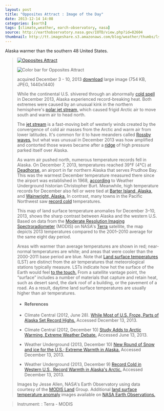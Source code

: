 ```yaml
---
layout: post
title: "Opposites Attract : Image of the Day"
date: 2013-12-14 14:08
categories: [earth]
tags: [climate,weather, earch-observatory, nasa]
source: http://earthobservatory.nasa.gov/IOTD/view.php?id=82604
thumbnail: http://tt.imageshare.s3.amazonaws.com/blog/weather/thumbs/lst_neo_20131203-20131210.gif
---
```

Alaska warmer than the southern 48 United States.


> [![Opposites Attract](http://eoimages.gsfc.nasa.gov/images/imagerecords/82000/82604/lst_neo_20131203-20131210.jpg "Opposites Attract")](http://eoimages.gsfc.nasa.gov/images/imagerecords/82000/82604/lst_neo_20131203-20131210_lrg.jpg)
> 
> ![Color bar for Opposites Attract](http://eoimages.gsfc.nasa.gov/images/imagerecords/82000/82604/lst_neo_20131203-20131210_palette.png "Color bar for Opposites Attract")
> 
> acquired December 3 - 10, 2013 [download](http://eoimages.gsfc.nasa.gov/images/imagerecords/82000/82604/lst_neo_20131203-20131210_lrg.jpg) large image (754 KB, JPEG, 1440x1440)
> 
> While the continental U.S. shivered through an abnormally [cold spell](http://www.climatecentral.org/news/arctic-blast-has-half-the-lower-48-states-in-its-grip-16796) in December 2013, Alaska experienced record-breaking heat. Both extremes were caused by an unusual kink in the northern hemisphere's [polar jet stream,](http://www.nc-climate.ncsu.edu/secc_edu/images/jet_streams_Polar&Sub.jpg) which caused frigid Arctic air to move south and warm air to head north.
> 
> The [jet stream](http://glossary.ametsoc.org/wiki/Jet_stream) is a fast-moving belt of westerly winds created by the convergence of cold air masses from the Arctic and warm air from lower latitudes. It's common for it to have meanders called [Rossby waves,](http://www.geography.hunter.cuny.edu/tbw/wc.notes/7.circ.atm/rossby_waves.htm) but what was unusual in December 2013 was how amplified and contorted those waves became after a [ridge](http://www.theweatherprediction.com/habyhints2/457/) of high pressure parked itself over Alaska.
> 
> As warm air pushed north, numerous temperature records fell in Alaska. On December 7, 2013, temperatures reached 39°F (4°C) at [Deadhorse,](http://goo.gl/maps/neJ3K) an airport in far northern Alaska that serves Prudhoe Bay. This was the warmest December temperature measured there since the airport was established in 1968, [according](http://www.wunderground.com/blog/weatherhistorian/comment.html?entrynum=222) to Weather Underground historian Christopher Burt. Meanwhile, high temperature records for December also fell or were tied at [Barter Island, Alaska,](http://goo.gl/maps/LcNGU) and [Wainwright, Alaska.](http://goo.gl/maps/mRY4Y) In contrast, many towns in the Pacific Northwest saw [record cold](http://portlandtribune.com/pt/9-news/203744-record-cold-arrives-and-could-continue) temperatures.
> 
> This map of land surface temperature anomalies for December 3–10, 2013, shows the sharp contrast between Alaska and the western U.S. Based on data from the [Moderate Resolution Imaging Spectroradiometer](http://modis.gsfc.nasa.gov/) (MODIS) on NASA's [Terra](http://terra.nasa.gov) satellite, the map depicts 2013 temperatures compared to the 2001–2010 average for the same eight day period.
> 
> Areas with warmer than average temperatures are shown in red; near-normal temperatures are white; and areas that were cooler than the 2000-2011 base period are blue. Note that [Land surface temperatures](http://earthobservatory.nasa.gov/GlobalMaps/view.php?d1=MOD11C1_M_LSTDA) (LST) are distinct from the air temperatures that meteorological stations typically measure. LSTs indicate how hot the surface of the Earth would feel [to the touch.](http://earthobservatory.nasa.gov/Features/HottestSpot/page2.php) From a satellite vantage point, the “surface” includes a number of materials that capture and retain heat, such as desert sand, the dark roof of a building, or the pavement of a road. As a result, daytime land surface temperatures are usually higher than air temperatures.
> 
> -   #### References
> 
> -   Climate Central (2012, June 28). [While Most of U.S. Froze, Parts of Alaska Set Record Highs.](http://www.climatecentral.org/news/while-most-of-u.s.-froze-parts-of-alaska-set-record-highs-16817) Accessed December 13, 2013.
> -   Climate Central (2012, December 10) [Study Adds to Arctic Warming, Extreme Weather Debate.](http://www.climatecentral.org/news/new-study-adds-to-arctic-warming-extreme-weather-debate-16811) Accessed June 13, 2013.
> -   Weather Underground (2013, December 10) [New Round of Snow and ice for the U.S.; Extreme Warmth in Alaska.](http://www.wunderground.com/blog/JeffMasters/comment.html?entrynum=2595) Accessed December 13, 2013.
> -   Weather Underground (2013, December 9) [Record Cold in Western U.S., Record Warmth in Alaska's Arctic.](http://www.wunderground.com/blog/weatherhistorian/comment.html?entrynum=222) Accessed December 13, 2013.
> 
> Images by Jesse Allen, NASA's Earth Observatory using data courtesy of the [MODIS Land](http://modis-land.gsfc.nasa.gov) Group. Additional [land surface temperature anomaly](http://neo.sci.gsfc.nasa.gov/view.php?datasetId=MOD_LSTAD_M) images available on [NASA Earth Observations.](http://neo.sci.gsfc.nasa.gov/)

> 
> Instrument: 
> :   Terra - MODIS
> 
